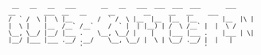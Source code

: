      __   __   __   ___       __   __   ___  ___  ___  ___       ___       __        ___  __   __      __        __     __   __    ___     
    /  ` /  \ |  \ |__       /  ` /  \ |__  |__  |__  |__       |__  |\ | |  \ |    |__  /__` /__`    /  ` |  | |__) | /  \ /__` |  |  \ / 
    \__, \__/ |__/ |___ .    \__, \__/ |    |    |___ |___ .    |___ | \| |__/ |___ |___ .__/ .__/    \__, \__/ |  \ | \__/ .__/ |  |   |  
                        '                                  '                                                                               
                                                                                                                                                                    
